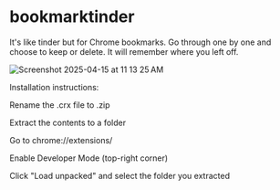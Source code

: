 # bookmarktinder
It's like tinder but for Chrome bookmarks. Go through one by one and choose to keep or delete. It will remember where you left off.

![Screenshot 2025-04-15 at 11 13 25 AM](https://github.com/user-attachments/assets/e49e5e3d-a420-431c-b437-604e0659ef1a)

Installation instructions:

Rename the .crx file to .zip

Extract the contents to a folder

Go to chrome://extensions/

Enable Developer Mode (top-right corner)

Click "Load unpacked" and select the folder you extracted

